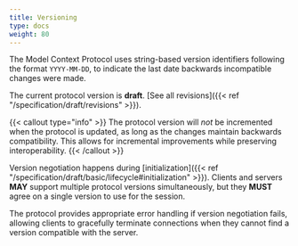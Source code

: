 ```yaml
---
title: Versioning
type: docs
weight: 80
---
```


The Model Context Protocol uses string-based version identifiers following the format
`YYYY-MM-DD`, to indicate the last date backwards incompatible changes were made.

The current protocol version is **draft**. [See all
revisions]({{< ref "/specification/draft/revisions" >}}).

{{< callout type="info" >}} The protocol version will _not_ be incremented when the
protocol is updated, as long as the changes maintain backwards compatibility. This allows
for incremental improvements while preserving interoperability. {{< /callout >}}

Version negotiation happens during
[initialization]({{< ref "/specification/draft/basic/lifecycle#initialization" >}}).
Clients and servers **MAY** support multiple protocol versions simultaneously, but they
**MUST** agree on a single version to use for the session.

The protocol provides appropriate error handling if version negotiation fails, allowing
clients to gracefully terminate connections when they cannot find a version compatible
with the server.
